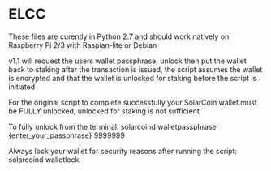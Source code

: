 # ELCC

These files are curently in Python 2.7 and should work natively on Raspberry Pi 2/3 with Raspian-lite or Debian 

v1.1 will request the users wallet passphrase, unlock then put the wallet back to staking after the transaction is issued, the script assumes the wallet is encrypted and that the wallet is unlocked for staking before the script is initiated

For the original script to complete successfully your SolarCoin wallet must be FULLY unlocked, unlocked for staking is not sufficient

  To fully unlock from the terminal: solarcoind walletpassphrase {enter_your_passphrase} 9999999
  
  Always lock your wallet for security reasons after running the script: solarcoind walletlock
